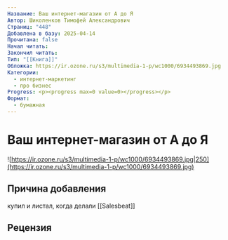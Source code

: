 ```yaml
---
Название: Ваш интернет-магазин от А до Я
Автор: Шиколенков Тимофей Александрович
Страниц: "448"
Добавлена в базу: 2025-04-14
Прочитана: false
Начал читать: 
Закончил читать: 
Тип: "[[Книга]]"
Обложка: https://ir.ozone.ru/s3/multimedia-1-p/wc1000/6934493869.jpg
Категории:
  - интернет-маркетинг
  - про бизнес
Progress: <p><progress max=0 value=0></progress></p>
Формат:
  - бумажная
---
```

# Ваш интернет-магазин от А до Я

![https://ir.ozone.ru/s3/multimedia-1-p/wc1000/6934493869.jpg|250](https://ir.ozone.ru/s3/multimedia-1-p/wc1000/6934493869.jpg)

## Причина добавления

купил и листал, когда делали [[Salesbeat]]

## Рецензия